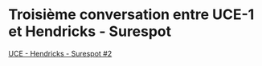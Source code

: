 # Troisième conversation entre UCE-1 et Hendricks - Surespot

[UCE - Hendricks - Surespot #2](Troisie%CC%80me%20conversation%20entre%20UCE-1%20et%20Hendricks%20-%20afdac14f53d74eef9c008419dfdaa718/UCE%20-%20Hendricks%20-%20Surespot%20#2%20d69b20bbb952481ba9c37fe4d158a678.csv)